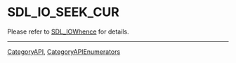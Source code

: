 # SDL_IO_SEEK_CUR

Please refer to [SDL_IOWhence](SDL_IOWhence) for details.

----
[CategoryAPI](CategoryAPI), [CategoryAPIEnumerators](CategoryAPIEnumerators)

